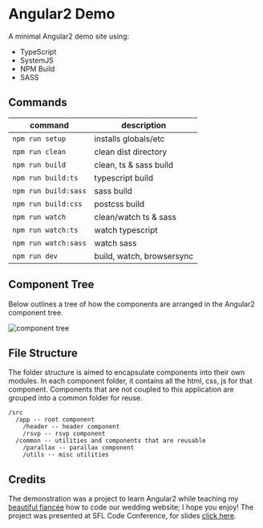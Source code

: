 # Angular2 Demo

A minimal Angular2 demo site using: 

- TypeScript
- SystemJS
- NPM Build
- SASS

## Commands

command | description
--- | ---
`npm run setup`| installs globals/etc
`npm run clean`| clean dist directory
`npm run build`| clean, ts & sass build
`npm run build:ts`| typescript build
`npm run build:sass`| sass build
`npm run build:css`| postcss build
`npm run watch`| clean/watch ts & sass
`npm run watch:ts`| watch typescript
`npm run watch:sass`| watch sass
`npm run dev`| build, watch, browsersync

## Component Tree

Below outlines a tree of how the components are arranged in the Angular2 component tree.

![component tree](http://content.screencast.com/users/amcdaniel22/folders/Snagit/media/1a70d1e6-a97f-4b2a-afcc-562f78979e91/2016-02-25_18-45-09.png)

## File Structure

The folder structure is aimed to encapsulate components into their own modules. In each component folder, it contains all the html, css, js for that component. Components that are not coupled to this application are grouped into a common folder for reuse.

```
/src
  /app -- root component
    /header -- header component
    /rsvp -- rsvp component
  /common -- utilities and components that are reusable
    /parallax -- parallax component
    /utils -- misc utilities
```

## Credits

The demonstration was a project to learn Angular2 while teaching my [beautiful fiancée](https://www.linkedin.com/in/hpiernick) how to code our wedding website; I hope you enjoy! The project was presented at SFL Code Conference, for slides [click here](http://slides.com/austinmcdaniel/angular-2/).
